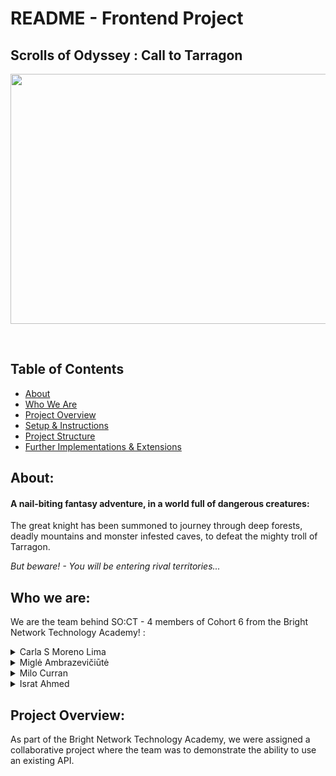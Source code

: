 # README - Frontend Project

##  Scrolls of Odyssey : Call to Tarragon

<p align="center">
<img src="https://cdn.wallpapersafari.com/57/86/fulNOQ.jpg" align="center" width="800" height="400"/>
</p>

<br>

## Table of Contents
- [About](#About)
- [Who We Are](#who-we-are)
- [Project Overview](#project-overview)
- [Setup & Instructions](#setup-&-instructions)
- [Project Structure](#)
- [Further Implementations & Extensions](#Further-Implementations-&-Extensions)

## About:
#### A nail-biting fantasy adventure, in a world full of dangerous creatures:

<p>

The great knight has been summoned to journey through deep forests, deadly mountains and monster infested caves, to defeat the mighty troll of Tarragon. </p>

*But beware! - You will be entering rival territories...* 

## Who we are:
We are the team behind SO:CT -  4 members of Cohort 6 from the Bright Network Technology Academy! :

<details>
<summary>Carla S Moreno Lima</summary>
  - GitHub: (https://github.com/Carla022)
</details>

<details>
<summary>Miglė Ambrazevičiūtė</summary>
  - GitHub:(https://github.com/migleambr)
</details>

<details>
<summary>Milo Curran</summary>
  - GitHub:(https://github.com/Obilisk-audio)
</details>
 
<details>
<summary>Israt Ahmed</summary>
  - GitHub:(https://github.com/IsratAhmed)
 </details>
 
 ## Project Overview:
 
As part of the Bright Network Technology Academy, we were assigned a collaborative project where the team was to demonstrate the ability to use an existing API. 
